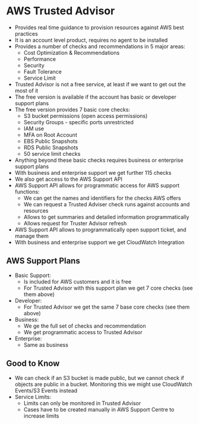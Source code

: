 # AWS Trusted Advisor

- Provides real time guidance to provision resources against AWS best practices
- It is an account level product, requires no agent to be installed
- Provides a number of checks and recommendations in 5 major areas:
    - Cost Optimization & Recommendations
    - Performance
    - Security
    - Fault Tolerance
    - Service Limit
- Trusted Advisor is not a free service, at least if we want to get out the most of it
- The free version is available if the account has basic or developer support plans
- The free version provides 7 basic core checks:
    - S3 bucket permissions (open access permissions)
    - Security Groups - specific ports unrestricted
    - IAM use
    - MFA on Root Account
    - EBS Public Snapshots
    - RDS Public Snapshots
    - 50 service limit checks
- Anything beyond these basic checks requires business or enterprise support plans
- With business and enterprise support we get further 115 checks
- We also get access to the AWS Support API
- AWS Support API allows for programmatic access for AWS support functions:
    - We can get the names and identifiers for the checks AWS offers
    - We can request a Trusted Adviser check runs against accounts and resources
    - Allows to get summaries and detailed information programmatically
    - Allows request for Truster Advisor refresh
- AWS Support API allows to programmatically open support ticket, and manage them
- With business and enterprise support we get CloudWatch Integration

## AWS Support Plans

- Basic Support:
    - Is included for AWS customers and it is free
    - For Trusted Advisor with this support plan we get 7 core checks (see them above)
- Developer:
    - For Trusted Advisor we get the same 7 base core checks (see them above)
- Business:
    - We ge the full set of checks and recommendation
    - We get programmatic access to Trusted Advisor
- Enterprise:
    - Same as business

## Good to Know

- We can check if an S3 bucket is made public, but we cannot check if objects are public in a bucket. Monitoring this we might use CloudWatch Events/S3 Events instead
- Service Limits:
    - Limits can only be monitored in Trusted Advisor
    - Cases have to be created manually in AWS Support Centre to increase limits